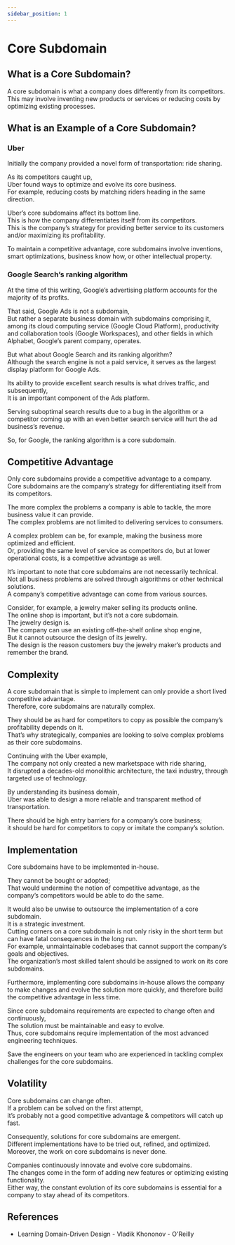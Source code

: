 ```yaml
---
sidebar_position: 1
---
```


# Core Subdomain

## What is a Core Subdomain?

A core subdomain is what a company does differently from its competitors.  
This may involve inventing new products or services or reducing costs by optimizing existing processes.

## What is an Example of a Core Subdomain?

### Uber

Initially the company provided a novel form of transportation: ride sharing.

As its competitors caught up,  
Uber found ways to optimize and evolve its core business.  
For example, reducing costs by matching riders heading in the same direction.

Uber’s core subdomains affect its bottom line.  
This is how the company differentiates itself from its competitors.  
This is the company’s strategy for providing better service to its customers and/or maximizing its profitability.

To maintain a competitive advantage, core subdomains involve inventions, smart optimizations, business know how, or other intellectual property.

### Google Search’s ranking algorithm

At the time of this writing, Google’s advertising platform accounts for the majority of its profits.

That said, Google Ads is not a subdomain,  
But rather a separate business domain with subdomains comprising it, among its cloud computing service (Google Cloud Platform), productivity and collaboration tools (Google Workspaces), and other fields in which Alphabet, Google’s parent company, operates.

But what about Google Search and its ranking algorithm?  
Although the search engine is not a paid service, it serves as the largest display platform for Google Ads.

Its ability to provide excellent search results is what drives traffic, and subsequently,  
It is an important component of the Ads platform.

Serving suboptimal search results due to a bug in the algorithm or a competitor coming up with an even better search service will hurt the ad business’s revenue.

So, for Google, the ranking algorithm is a core subdomain.

## Competitive Advantage

Only core subdomains provide a competitive advantage to a company.  
Core subdomains are the company’s strategy for differentiating itself from its competitors.

The more complex the problems a company is able to tackle, the more business value it can provide.  
The complex problems are not limited to delivering services to consumers.

A complex problem can be, for example, making the business more optimized and efficient.  
Or, providing the same level of service as competitors do, but at lower operational costs, is a competitive advantage as well.

It’s important to note that core subdomains are not necessarily technical.  
Not all business problems are solved through algorithms or other technical solutions.  
A company’s competitive advantage can come from various sources.

Consider, for example, a jewelry maker selling its products online.  
The online shop is important, but it’s not a core subdomain.  
The jewelry design is.  
The company can use an existing off-the-shelf online shop engine,  
But it cannot outsource the design of its jewelry.  
The design is the reason customers buy the jewelry maker’s products and remember the brand.

## Complexity

A core subdomain that is simple to implement can only provide a short lived competitive advantage.  
Therefore, core subdomains are naturally complex.

They should be as hard for competitors to copy as possible the company’s profitability depends on it.  
That’s why strategically, companies are looking to solve complex problems as their core subdomains.

Continuing with the Uber example,  
The company not only created a new marketspace with ride sharing,  
It disrupted a decades-old monolithic architecture, the taxi industry, through targeted use of technology.

By understanding its business domain,  
Uber was able to design a more reliable and transparent method of transportation.

There should be high entry barriers for a company’s core business;  
it should be hard for competitors to copy or imitate the company’s solution.

## Implementation

Core subdomains have to be implemented in-house.

They cannot be bought or adopted;  
That would undermine the notion of competitive advantage, as the company’s competitors would be able to do the same.

It would also be unwise to outsource the implementation of a core subdomain.  
It is a strategic investment.  
Cutting corners on a core subdomain is not only risky in the short term but can have fatal consequences in the long run.  
For example, unmaintainable codebases that cannot support the company’s goals and objectives.  
The organization’s most skilled talent should be assigned to work on its core subdomains.

Furthermore, implementing core subdomains in-house allows the company to make changes and evolve the solution more quickly, and therefore build the competitive advantage in less time.

Since core subdomains requirements are expected to change often and continuously,  
The solution must be maintainable and easy to evolve.  
Thus, core subdomains require implementation of the most advanced engineering techniques.

Save the engineers on your team who are experienced in tackling complex challenges
for the core subdomains.

## Volatility

Core subdomains can change often.  
If a problem can be solved on the first attempt,  
it’s probably not a good competitive advantage & competitors will catch up fast.

Consequently, solutions for core subdomains are emergent.  
Different implementations have to be tried out, refined, and optimized.  
Moreover, the work on core subdomains is never done.

Companies continuously innovate and evolve core subdomains.  
The changes come in the form of adding new features or optimizing existing functionality.  
Either way, the constant evolution of its core subdomains is essential for a company to stay ahead of its competitors.

## References

- Learning Domain-Driven Design - Vladik Khononov - O'Reilly

